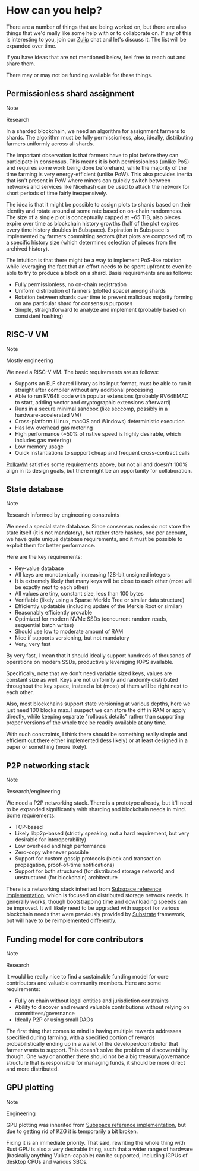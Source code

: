 # How can you help?

There are a number of things that are being worked on, but there are also things that we'd really like some help with or
to collaborate on. If any of this is interesting to you, join our [Zulip] chat and let's discuss it. The list will be
expanded over time.

[Zulip]: https://abundance.zulipchat.com/

If you have ideas that are not mentioned below, feel free to reach out and share them.

There may or may not be funding available for these things.

## Permissionless shard assignment

> [!NOTE]
> Research

In a sharded blockchain, we need an algorithm for assignment farmers to shards. The algorithm must be fully
permissionless, also, ideally, distributing farmers uniformly across all shards.

The important observation is that farmers have to plot before they can participate in consensus. This means it is both
permissionless (unlike PoS) and requires some work being done beforehand, while the majority of the time farming is very
energy-efficient (unlike PoW). This also provides inertia that isn't present in PoW where miners can quickly switch
between networks and services like Nicehash can be used to attack the network for short periods of time fairly
inexpensively.

The idea is that it might be possible to assign plots to shards based on their identity and rotate around at some rate
based on on-chain randomness. The size of a single plot is conceptually capped at ~65 TiB, also pieces expire over time
as blockchain history growths (half of the plot expires every time history doubles in Subspace). Expiration in Subspace
is implemented by farmers committing sectors (that plots are composed of) to a specific history size (which determines
selection of pieces from the archived history).

The intuition is that there might be a way to implement PoS-like rotation while leveraging the fact that an effort needs
to be spent upfront to even be able to try to produce a block on a shard. Basis requirements are as follows:

* Fully permissionless, no on-chain registration
* Uniform distribution of farmers (plotted space) among shards
* Rotation between shards over time to prevent malicious majority forming on any particular shard for consensus purposes
* Simple, straightforward to analyze and implement (probably based on consistent hashing)

## RISC-V VM

> [!NOTE]
> Mostly engineering

We need a RISC-V VM. The basic requirements are as follows:

* Supports an ELF shared library as its input format, must be able to run it straight after compiler without any
  additional processing
* Able to run RV64E code with popular extensions (probably RV64EMAC to start, adding vector and cryptographic extensions
  afterward)
* Runs in a secure minimal sandbox (like seccomp, possibly in a hardware-accelerated VM)
* Cross-platform (Linux, macOS and Windows) deterministic execution
* Has low overhead gas metering
* High performance (~50% of native speed is highly desirable, which includes gas metering)
* Low memory usage
* Quick instantiations to support cheap and frequent cross-contract calls

[PolkaVM](https://github.com/paritytech/polkavm) satisfies some requirements above, but not all and doesn't 100% align
in its design goals, but there might be an opportunity for collaboration.

## State database

> [!NOTE]
> Research informed by engineering constraints

We need a special state database. Since consensus nodes do not store the state itself (it is not mandatory), but rather
store hashes, one per account, we have quite unique database requirements, and it must be possible to exploit them for
better performance.

Here are the key requirements:

* Key-value database
* All keys are monotonically increasing 128-bit unsigned integers
* It is extremely likely that many keys will be close to each other (most will be exactly next to each other)
* All values are tiny, constant size, less than 100 bytes
* Verifiable (likely using a Sparse Merkle Tree or similar data structure)
* Efficiently updatable (including update of the Merkle Root or similar)
* Reasonably efficiently provable
* Optimized for modern NVMe SSDs (concurrent random reads, sequential batch writes)
* Should use low to moderate amount of RAM
* Nice if supports versioning, but not mandatory
* Very, very fast

By very fast, I mean that it should ideally support hundreds of thousands of operations on modern SSDs, productively
leveraging IOPS available.

Specifically, note that we don't need variable sized keys, values are constant size as well. Keys are not uniformly and
randomly distributed throughout the key space, instead a lot (most) of them will be right next to each other.

Also, most blockchains support state versioning at various depths, here we just need 100 blocks max. I suspect we can
store the diff in RAM or apply directly, while keeping separate "rollback details" rather than supporting proper
versions of the whole tree be readily available at any time.

With such constraints, I think there should be something really simple and efficient out there either implemented (less
likely) or at least designed in a paper or something (more likely).

## P2P networking stack

> [!NOTE]
> Research/engineering

We need a P2P networking stack. There is a prototype already, but it'll need to be expanded significantly with sharding
and blockchain needs in mind. Some requirements:

* TCP-based
* Likely libp2p-based (strictly speaking, not a hard requirement, but very desirable for interoperability)
* Low overhead and high performance
* Zero-copy whenever possible
* Support for custom gossip protocols (block and transaction propagation, proof-of-time notifications)
* Support for both structured (for distributed storage network) and unstructured (for blockchain) architecture

There is a networking stack inherited from [Subspace reference implementation], which is focused on distributed storage
network needs. It generally works, though bootstrapping time and downloading speeds can be improved. It will likely need
to be upgraded with support for various blockchain needs that were previously provided by [Substrate] framework, but
will have to be reimplemented differently.

[Subspace reference implementation]: https://github.com/autonomys/subspace

[Substrate]: https://github.com/paritytech/polkadot-sdk/tree/master/substrate

## Funding model for core contributors

> [!NOTE]
> Research

It would be really nice to find a sustainable funding model for core contributors and valuable community members. Here
are some requirements:

* Fully on chain without legal entities and jurisdiction constraints
* Ability to discover and reward valuable contributions without relying on committees/governance
* Ideally P2P or using small DAOs

The first thing that comes to mind is having multiple rewards addresses specified during farming, with a specified
portion of rewards probabilistically ending up in a wallet of the developer/contributor that farmer wants to support.
This doesn't solve the problem of discoverability though. One way or another there should not be a big
treasury/governance structure that is responsible for managing funds, it should be more direct and more distributed.

## GPU plotting

> [!NOTE]
> Engineering

GPU plotting was inherited from [Subspace reference implementation], but due to getting rid of KZG it is temporarily a
bit broken.

Fixing it is an immediate priority. That said, rewriting the whole thing with Rust GPU is also a very desirable thing,
such that a wider range of hardware (basically anything Vulkan-capable) can be supported, including iGPUs of desktop
CPUs and various SBCs.
